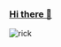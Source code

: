 ### [Hi there 👋](https://arschedev.github.io/)
<!-- ![cats](https://c.tenor.com/GTlDCm4P4EsAAAAd/kitty-kitten.gif) -->
![rick](https://c.tenor.com/x8v1oNUOmg4AAAAd/rickroll-roll.gif)


<!--
**arschedev/arschedev** is a ✨ _special_ ✨ repository because its `README.md` (this file) appears on your GitHub profile.

Here are some ideas to get you started:

- 🔭 I’m currently working on ...
- 🌱 I’m currently learning ...
- 👯 I’m looking to collaborate on ...
- 🤔 I’m looking for help with ...
- 💬 Ask me about ...
- 📫 How to reach me: ...
- 😄 Pronouns: ...
- ⚡ Fun fact: ...
-->
